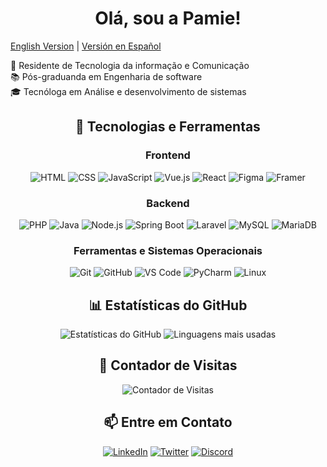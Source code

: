 <div align="center">
  
  # Olá, sou a Pamie!
  </div>

  [English Version](./README_ENG.md)  |  [Versión en Español](./README_ESP.md)


💼 Residente de Tecnologia da informação e Comunicação <br>
📚 Pós-graduanda em Engenharia de software <br>
🎓 Tecnóloga em Análise e desenvolvimento de sistemas


<div align="center">

## 🚀 Tecnologias e Ferramentas

### Frontend
![HTML](https://img.shields.io/badge/-HTML5-E34F26?style=flat&logo=html5&logoColor=white)
![CSS](https://img.shields.io/badge/-CSS3-1572B6?style=flat&logo=css3&logoColor=white)
![JavaScript](https://img.shields.io/badge/-JavaScript-F7DF1E?style=flat&logo=javascript&logoColor=black)
![Vue.js](https://img.shields.io/badge/-Vue.js-4FC08D?style=flat&logo=vue.js&logoColor=white)
![React](https://img.shields.io/badge/-React-61DAFB?style=flat&logo=react&logoColor=white)
![Figma](https://img.shields.io/badge/-Figma-F24E1E?style=flat&logo=figma&logoColor=white)
![Framer](https://img.shields.io/badge/-Framer-0055FF?style=flat&logo=framer&logoColor=white)

### Backend
![PHP](https://img.shields.io/badge/-PHP-777BB4?style=flat&logo=php&logoColor=white)
![Java](https://img.shields.io/badge/-Java-007396?style=flat&logo=java&logoColor=white)
![Node.js](https://img.shields.io/badge/-Node.js-339933?style=flat&logo=node.js&logoColor=white)
![Spring Boot](https://img.shields.io/badge/-Spring%20Boot-6DB33F?style=flat&logo=spring-boot&logoColor=white)
![Laravel](https://img.shields.io/badge/-Laravel-FF2D20?style=flat&logo=laravel&logoColor=white)
![MySQL](https://img.shields.io/badge/-MySQL-4479A1?style=flat&logo=mysql&logoColor=white)
![MariaDB](https://img.shields.io/badge/-MariaDB-003545?style=flat&logo=mariadb&logoColor=white)

### Ferramentas e Sistemas Operacionais
![Git](https://img.shields.io/badge/-Git-F05032?style=flat&logo=git&logoColor=white)
![GitHub](https://img.shields.io/badge/-GitHub-181717?style=flat&logo=github&logoColor=white)
![VS Code](https://img.shields.io/badge/-VS%20Code-007ACC?style=flat&logo=visual-studio-code&logoColor=white)
![PyCharm](https://img.shields.io/badge/-PyCharm-000000?style=flat&logo=pycharm&logoColor=white)
![Linux](https://img.shields.io/badge/-Linux-FCC624?style=flat&logo=linux&logoColor=black)

## 📊 Estatísticas do GitHub

<p align="center">
  <img src="https://github-readme-stats.vercel.app/api?username=seu-usuario&show_icons=true&theme=radical" alt="Estatísticas do GitHub" />
  <img src="https://github-readme-stats.vercel.app/api/top-langs/?username=seu-usuario&layout=compact&theme=radical" alt="Linguagens mais usadas" />
</p>

## 🌟 Contador de Visitas

<p align="center">
  <img src="https://komarev.com/ghpvc/?username=seu-usuario&color=blue&style=flat-square" alt="Contador de Visitas" />
</p>

## 📫 Entre em Contato

[![LinkedIn](https://img.shields.io/badge/-LinkedIn-0077B5?style=flat&logo=linkedin&logoColor=white)](https://www.linkedin.com/in/seu-usuario)
[![Twitter](https://img.shields.io/badge/-Twitter-1DA1F2?style=flat&logo=twitter&logoColor=white)](https://twitter.com/seu-usuario)
[![Discord](https://img.shields.io/badge/-Discord-7289DA?style=flat&logo=discord&logoColor=white)](https://discordapp.com/users/SEU_ID_DE_USUÁRIO)

</div>
